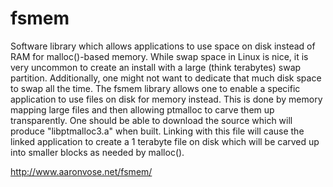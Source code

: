 # fsmem

Software library which allows applications to use space on disk instead of RAM for malloc()-based memory. While swap space in Linux is nice, it is very uncommon to create an install with a large (think terabytes) swap partition. Additionally, one might not want to dedicate that much disk space to swap all the time. The fsmem library allows one to enable a specific application to use files on disk for memory instead. This is done by memory mapping large files and then allowing ptmalloc to carve them up transparently. One should be able to download the source which will produce "libptmalloc3.a" when built. Linking with this file will cause the linked application to create a 1 terabyte file on disk which will be carved up into smaller blocks as needed by malloc().

http://www.aaronvose.net/fsmem/
